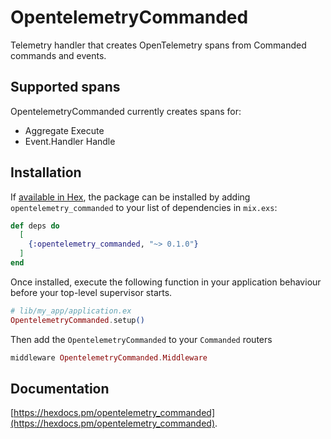 # OpentelemetryCommanded

Telemetry handler that creates OpenTelemetry spans from Commanded commands and events.

## Supported spans

OpentelemetryCommanded currently creates spans for:

* Aggregate Execute
* Event.Handler Handle

## Installation

If [available in Hex](https://hex.pm/docs/publish), the package can be installed
by adding `opentelemetry_commanded` to your list of dependencies in `mix.exs`:

```elixir
def deps do
  [
    {:opentelemetry_commanded, "~> 0.1.0"}
  ]
end
```

Once installed, execute the following function in your application behaviour before your top-level supervisor starts.

``` elixir
# lib/my_app/application.ex
OpentelemetryCommanded.setup()
```

Then add the `OpentelemetryCommanded` to your `Commanded` routers

``` elixir
middleware OpentelemetryCommanded.Middleware
```

## Documentation
[https://hexdocs.pm/opentelemetry_commanded](https://hexdocs.pm/opentelemetry_commanded).
